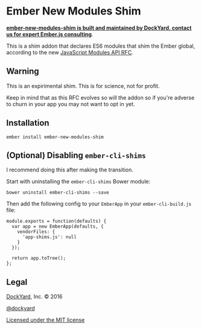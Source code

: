 # Ember New Modules Shim

**[ember-new-modules-shim is built and maintained by DockYard, contact us for expert Ember.js consulting](https://dockyard.com/ember-consulting)**.

This is a shim addon that declares ES6 modules that shim the Ember global,
according to the new [JavaScript Modules API RFC](https://github.com/emberjs/rfcs/pull/176).

## Warning

This is an expirimental shim. This is for science, not for profit.

Keep in mind that as this RFC evolves so will the addon so if you're adverse to churn in your app you may not want to opt in yet.

## Installation

```
ember install ember-new-modules-shim
```

## (Optional) Disabling `ember-cli-shims`

I recommend doing this after making the transition.

Start with uninstalling the `ember-cli-shims` Bower module:

```
bower uninstall ember-cli-shims --save
```

Then add the following config to your `EmberApp` in your `ember-cli-build.js` file:

```
module.exports = function(defaults) {
  var app = new EmberApp(defaults, {
    vendorFiles: {
      'app-shims.js': null
    }
  });

  return app.toTree();
};
```

## Legal

[DockYard](http://dockyard.com/ember-consulting), Inc. &copy; 2016

[@dockyard](http://twitter.com/dockyard)

[Licensed under the MIT license](http://www.opensource.org/licenses/mit-license.php)
